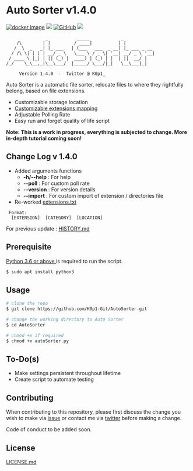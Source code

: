 # Auto Sorter v1.4.0
<p align=left>
<a target="_blank" href="https://github.com/K0p1-Git/autoSorter/"><img alt="docker image" src="https://img.shields.io/badge/Version-_1.4.0-blue.svg"></a>
<a target="_blank" href="https://www.python.org/downloads/" title="Python version"><img src="https://img.shields.io/badge/python-%3E=_3.6-green.svg"></a>
<a target="_blank" href="https://github.com/K0p1-Git/AutoSorter/blob/master/LICENSE.md" title="License"><img alt="GitHub" src="https://img.shields.io/badge/license-MIT-black"></a>
<a target="_blank" href="https://twitter.com/intent/tweet?text=Improve%20Productivity%20with%20Auto%20Sorter%20&url=https://github.com/K0p1-Git/autoSorter/&&hashtags=Productivity,%20Python,%20Script" title="Share on Tweeter"><img src="https://img.shields.io/twitter/url/http/shields.io.svg?style=social"></a>
</p>

```
               _           _____            _            
    /\        | |         / ____|          | |           
   /  \  _   _| |_ ___   | (___   ___  _ __| |_ ___ _ __ 
  / /\ \| | | | __/ _ \   \___ \ / _ \| '__| __/ _ \ '__|
 / ____ \ |_| | || (_) |  ____) | (_) | |  | ||  __/ |   
/_/    \_\__,_|\__\___/  |_____/ \___/|_|   \__\___|_|   
  
     Version 1.4.0  -  Twitter @ K0p1_
```                                                          
Auto Sorter is a automatic file sorter, relocate files to where they rightfully belong, based on file extensions.
- Customizable storage location
- <a href='./extensions.txt'>Customizable extensions mapping</a>
- Adjustable Polling Rate
- Easy run and forget quality of life script 

__Note: This is a work in progress, everything is subjected to change. More in-depth tutorial coming soon!__

## Change Log v 1.4.0
- Added arguments functions
  - **-h/--help** : For help
  - **--poll**    : For custom poll rate
  - **--version** : For version details
  - **--import**  : For custom import of extension / directories file
 - Re-worked <a href='./extensions.txt'>extensions.txt</a>
```
 Format:
  [EXTENSION]  [CATEGORY]  [LOCATION]
```
For previous update : <a href=./HISTORY.md>HISTORY.md</a> 

## Prerequisite 

[Python 3.6 or above ](https://www.python.org/download/releases/3.0/) is required to run the script.

```bash
$ sudo apt install python3
```

## Usage

```bash
# clone the repo
$ git clone https://github.com/K0p1-Git/AutoSorter.git

# change the working directory to Auto Sorter
$ cd AutoSorter

# chmod +x if required
$ chmod +x autoSorter.py
```
## To-Do(s)
- Make settings persistent throughout lifetime
- Create script to automate testing

## Contributing
When contributing to this repository, please first discuss the change you wish to make via <a href='https://github.com/K0p1-Git/AutoSorter/issues'>issue</a> or contact me via <a href='https://twitter.com/K0p1_'>twitter</a> before making a change.

Code of conduct to be added soon. 

## License
<a href='./LICENSE.md'>LICENSE.md</a>

